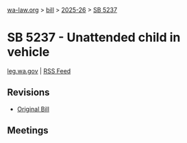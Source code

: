 [wa-law.org](/) > [bill](/bill/) > [2025-26](/bill/2025-26/) > [SB 5237](/bill/2025-26/sb/5237/)

# SB 5237 - Unattended child in vehicle
[leg.wa.gov](https://app.leg.wa.gov/billsummary?BillNumber=5237&Year=2025&Initiative=false) | [RSS Feed](./rss.xml)

## Revisions
* [Original Bill](1/)

## Meetings